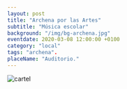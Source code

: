 ```yaml
---
layout: post
title: "Archena por las Artes"
subtitle: "Música escolar"
background: "/img/bg-archena.jpg"
eventdate: 2020-03-08 12:00:00 +0100
category: "local"
tags: "archena".
placeName: "Auditorio."
---
```


![cartel](/img/posts/programaarchena1.png)  
